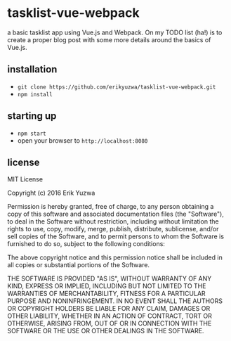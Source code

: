 # tasklist-vue-webpack

a basic tasklist app using Vue.js and Webpack. On my TODO list (ha!)
is to create a proper blog post with some more details around the
basics of Vue.js.

## installation

* `git clone https://github.com/erikyuzwa/tasklist-vue-webpack.git`
* `npm install`

## starting up

* `npm start`
* open your browser to `http://localhost:8080`

## license

MIT License

Copyright (c) 2016 Erik Yuzwa

Permission is hereby granted, free of charge, to any person obtaining a copy
of this software and associated documentation files (the "Software"), to deal
in the Software without restriction, including without limitation the rights
to use, copy, modify, merge, publish, distribute, sublicense, and/or sell
copies of the Software, and to permit persons to whom the Software is
furnished to do so, subject to the following conditions:

The above copyright notice and this permission notice shall be included in all
copies or substantial portions of the Software.

THE SOFTWARE IS PROVIDED "AS IS", WITHOUT WARRANTY OF ANY KIND, EXPRESS OR
IMPLIED, INCLUDING BUT NOT LIMITED TO THE WARRANTIES OF MERCHANTABILITY,
FITNESS FOR A PARTICULAR PURPOSE AND NONINFRINGEMENT. IN NO EVENT SHALL THE
AUTHORS OR COPYRIGHT HOLDERS BE LIABLE FOR ANY CLAIM, DAMAGES OR OTHER
LIABILITY, WHETHER IN AN ACTION OF CONTRACT, TORT OR OTHERWISE, ARISING FROM,
OUT OF OR IN CONNECTION WITH THE SOFTWARE OR THE USE OR OTHER DEALINGS IN THE
SOFTWARE.
